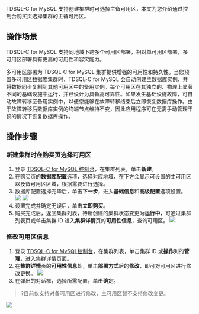 TDSQL-C for MySQL 支持创建集群时可选择主备可用区，本文为您介绍通过控制台购买页选择集群的主备可用区。

## 操作场景
TDSQL-C for MySQL 支持同地域下跨多个可用区部署，相对单可用区部署，多可用区部署具有更高的可用性和容灾能力。

多可用区部署为 TDSQL-C for MySQL 集群提供增强的可用性和持久性。当您预置多可用区数据库集群时，TDSQL-C for MySQL 会自动创建主数据库实例，并将数据同步复制到其他可用区中的备用实例。每个可用区在其独立的、物理上显著不同的基础设施中运行，并已设计为具备高可靠性。如果发生基础设施故障，可自动故障转移至备用实例中，以便您能够在故障转移结束后立即恢复数据库操作。由于故障转移后数据库实例的终端节点维持不变，因此应用程序可在无需手动管理干预的情况下恢复数据库操作。

## 操作步骤
### 新建集群时在购买页选择可用区
1. 登录 [TDSQL-C for MySQL 控制台](https://console.cloud.tencent.com/cynosdb)，在集群列表，单击**新建**。
2. 在购买页的**数据库配置**选项，选择对应地域，在下方会显示可设置的主可用区以及备可用区区域，根据需要进行选择。
3. 数据库配置选择完毕后，单击**下一步**，进入**基础信息**和**高级配置**选项设置。
![](https://qcloudimg.tencent-cloud.cn/raw/36453ce6197deb765c1d6a0e679062d4.png)
![](https://qcloudimg.tencent-cloud.cn/raw/637a0630198bcc229734cfc0ae671d22.png)
5. 设置完成并确定无误后，单击**立即购买**。
6. 购买完成后，返回集群列表，待新创建的集群状态变更为**运行中**，可通过集群列表页或单击集群 ID 进入**集群详情**页的**可用性信息**，查询可用区。
![](https://qcloudimg.tencent-cloud.cn/raw/26d4e07f06dcf6d6b3a49304f71f591e.png)

### 修改可用区信息
1. 登录 [TDSQL-C for MySQL控制台](https://console.cloud.tencent.com/cynosdb)，在集群列表，单击集群 ID 或**操作**列的**管理**，进入集群详情页面。
2. 在**集群详情**页的**可用性信息**处，单击**部署方式**后的**修改**，即可对可用区进行修改更换。
![](https://qcloudimg.tencent-cloud.cn/raw/79f49550e2d73da999e8e6f9d6b36367.png)
3. 在弹出的对话框，选择所需配置，单击**确定**。
>?目前仅支持对备可用区进行修改，主可用区暂不支持修改变更。
>
![](https://qcloudimg.tencent-cloud.cn/raw/1084c5b012f1559c7b306a81d0c18697.png)


